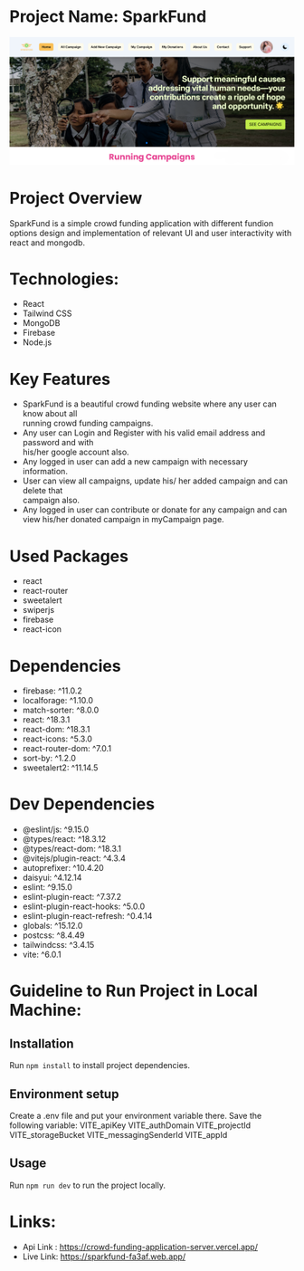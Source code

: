 # Project Name: SparkFund

![Alt text](src/assets/projectdemo.png)

# Project Overview 
SparkFund is a simple crowd funding application with different fundion options design and implementation of  relevant UI and user interactivity with react and mongodb. 

# Technologies: 
* React
* Tailwind CSS
* MongoDB
* Firebase
* Node.js

# Key Features
* SparkFund is a beautiful crowd funding website where any user can know about all   
  running crowd funding campaigns.
* Any user can Login and Register with his valid email address and password and with  
  his/her google account also.
* Any logged in user can add a new campaign with necessary information. 
* User can view all campaigns, update his/ her added campaign and can delete that  
  campaign also.
* Any logged in user can contribute or donate for any campaign and can view his/her 
  donated campaign in myCampaign page.

# Used Packages
* react
* react-router
* sweetalert
* swiperjs
* firebase
* react-icon

# Dependencies

* firebase: ^11.0.2
* localforage: ^1.10.0
* match-sorter: ^8.0.0
* react: ^18.3.1
* react-dom: ^18.3.1
* react-icons: ^5.3.0
* react-router-dom: ^7.0.1
* sort-by: ^1.2.0
* sweetalert2: ^11.14.5


# Dev Dependencies

* @eslint/js: ^9.15.0
* @types/react: ^18.3.12
* @types/react-dom: ^18.3.1
* @vitejs/plugin-react: ^4.3.4
* autoprefixer: ^10.4.20
* daisyui: ^4.12.14
* eslint: ^9.15.0
* eslint-plugin-react: ^7.37.2
* eslint-plugin-react-hooks: ^5.0.0
* eslint-plugin-react-refresh: ^0.4.14
* globals: ^15.12.0
* postcss: ^8.4.49
* tailwindcss: ^3.4.15
* vite: ^6.0.1

# Guideline to Run Project in Local Machine:

## Installation

Run `npm install` to install project dependencies.

## Environment setup
Create a .env file and put your environment variable there. Save the following variable:
VITE_apiKey
VITE_authDomain
VITE_projectId
VITE_storageBucket
VITE_messagingSenderId
VITE_appId

## Usage
Run `npm run dev` to run the project locally.

# Links: 

* Api Link : https://crowd-funding-application-server.vercel.app/
* Live Link: https://sparkfund-fa3af.web.app/
